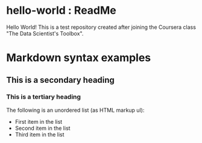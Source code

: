 # hello-world : ReadMe

Hello World!
This is a test repository created after joining the Coursera class "The Data Scientist's Toolbox".

# Markdown syntax examples

## This is a secondary heading
### This is a tertiary heading

The following is an unordered list (as HTML markup ul):
* First item in the list
* Second item in the list
* Third item in the list


